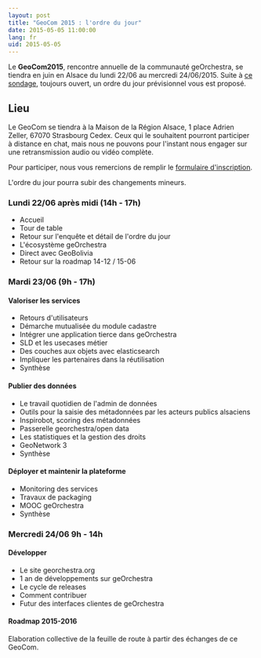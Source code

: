 ```yaml
---
layout: post
title: "GeoCom 2015 : l'ordre du jour"
date: 2015-05-05 11:00:00
lang: fr
uid: 2015-05-05
---
```


Le **GeoCom2015**, rencontre annuelle de la communauté geOrchestra, se tiendra en juin en Alsace du lundi 22/06 au mercredi 24/06/2015. Suite à
<a href="https://sdi.georchestra.org/limesurvey/index.php/446666/lang-fr" data-proofer-ignore>ce sondage</a>, toujours ouvert, un ordre du jour prévisionnel vous est proposé.

<!--more-->

## Lieu

Le GeoCom se tiendra à la Maison de la Région Alsace, 1 place Adrien Zeller, 67070 Strasbourg Cedex. Ceux qui le souhaitent pourront participer à distance en chat, mais nous ne pouvons pour l'instant nous engager sur une retransmission audio ou vidéo complète.

Pour participer, nous vous remercions de remplir le <a href="https://www.cigalsace.org/portail/fr/form/713/invitation-geocom-2015" data-proofer-ignore>formulaire d'inscription</a>.

L'ordre du jour pourra subir des changements mineurs.


### Lundi 22/06 après midi (14h - 17h)

* Accueil
* Tour de table
* Retour sur l'enquête et détail de l'ordre du jour
* L'écosystème geOrchestra
* Direct avec GeoBolivia
* Retour sur la roadmap 14-12 / 15-06


### Mardi 23/06 (9h - 17h)

#### Valoriser les services

* Retours d'utilisateurs
* Démarche mutualisée du module cadastre
* Intégrer une application tierce dans geOrchestra
* SLD et les usecases métier
* Des couches aux objets avec elasticsearch
* Impliquer les partenaires dans la réutilisation
* Synthèse


#### Publier des données

* Le travail quotidien de l'admin de données
* Outils pour la saisie des métadonnées par les acteurs publics alsaciens
* Inspirobot, scoring des métadonnées
* Passerelle georchestra/open data
* Les statistiques et la gestion des droits
* GeoNetwork 3
* Synthèse



#### Déployer et maintenir la plateforme

* Monitoring des services
* Travaux de packaging
* MOOC geOrchestra
* Synthèse



### Mercredi 24/06 9h - 14h

#### Développer

* Le site georchestra.org
* 1 an de développements sur geOrchestra
* Le cycle de releases
* Comment contribuer
* Futur des interfaces clientes de geOrchestra


#### Roadmap 2015-2016

Elaboration collective de la feuille de route à partir des échanges de ce GeoCom.

